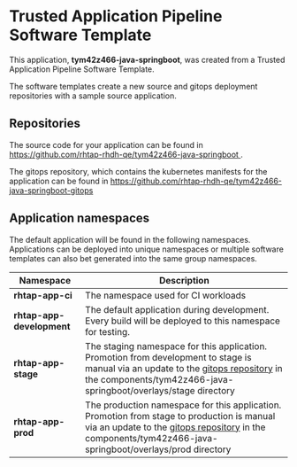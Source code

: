 # Trusted Application Pipeline Software Template

This application, **tym42z466-java-springboot**, was created from a Trusted Application Pipeline Software Template.

The software templates create a new source and gitops deployment repositories with a sample source application. 

## Repositories

The source code for your application can be found in [https://github.com/rhtap-rhdh-qe/tym42z466-java-springboot ](https://github.com/rhtap-rhdh-qe/tym42z466-java-springboot ).
 
The gitops repository, which contains the kubernetes manifests for the application can be found in 
[https://github.com/rhtap-rhdh-qe/tym42z466-java-springboot-gitops ](https://github.com/rhtap-rhdh-qe/tym42z466-java-springboot-gitops ) 

## Application namespaces 

The default application will be found in the following namespaces. Applications can be deployed into unique namespaces or multiple software templates can also bet generated into the same group namespaces.  

|  Namespace   |  Description   |  
| -------- | -------- |
| **rhtap-app-ci** | The namespace used for CI workloads |
| **rhtap-app-development** | The default application during development. Every build will be deployed to this namespace for testing. |
| **rhtap-app-stage** | The staging namespace for this application. Promotion from development to stage is manual via an update to the [gitops repository](https://github.com/rhtap-rhdh-qe/tym42z466-java-springboot-gitops ) in the components/tym42z466-java-springboot/overlays/stage directory |
| **rhtap-app-prod** | The production namespace for this application. Promotion from stage to production is manual via an update to the [gitops repository](https://github.com/rhtap-rhdh-qe/tym42z466-java-springboot-gitops ) in the components/tym42z466-java-springboot/overlays/prod directory |